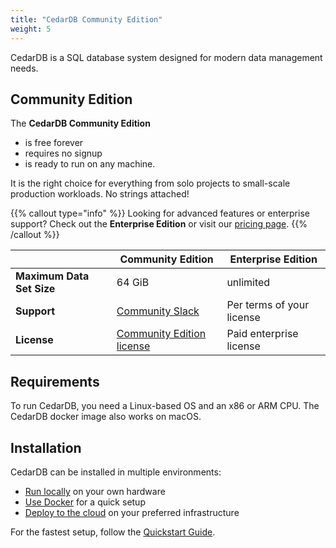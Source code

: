 ```yaml
---
title: "CedarDB Community Edition"
weight: 5
---
```


CedarDB is a SQL database system designed for modern data management needs. 

## Community Edition

The **CedarDB Community Edition**
- is free forever
- requires no signup
- is ready to run on any machine.

It is the right choice for everything from solo projects to small-scale production workloads. No strings attached!


{{% callout type="info" %}}
Looking for advanced features or enterprise support? Check out the **Enterprise Edition** or visit our [pricing page](https://cedardb.com/pricing).
{{% /callout %}}

|                              | Community Edition                                                                     | Enterprise Edition        |
|------------------------------|---------------------------------------------------------------------------------------|---------------------------|
| <b>Maximum Data Set Size</b> | 64 GiB                                                                                | unlimited                 |
| <b>Support</b>               | [Community Slack](https://bonsai.cedardb.com/slack)                                   | Per terms of your license |
| <b>License</b>               | [Community Edition license](https://cedardb.com/legal/agreements/community_tcs.pdf)   | Paid enterprise license   |


## Requirements
To run CedarDB, you need a Linux-based OS and an x86 or ARM CPU.
The CedarDB docker image also works on macOS.

## Installation

CedarDB can be installed in multiple environments:
- [Run locally](../get_started/install_locally) on your own hardware
- [Use Docker](../get_started/install_with_docker) for a quick setup
- [Deploy to the cloud](../get_started/operate_in_cloud) on your preferred infrastructure

For the fastest setup, follow the [Quickstart Guide](../get_started/quickstart).
